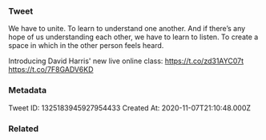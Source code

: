 ### Tweet
We have to unite. To learn to understand one another. And if there’s any hope of us understanding each other, we have to learn to listen. To create a space in which in the other person feels heard.

Introducing David Harris' new live online class: https://t.co/zd31AYC07t https://t.co/7F8GADV6KD

### Metadata
Tweet ID: 1325183945927954433
Created At: 2020-11-07T21:10:48.000Z

### Related

